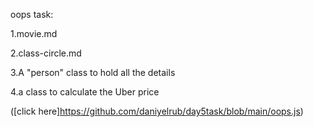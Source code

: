 oops task:


1.movie.md


2.class-circle.md


3.A "person" class to hold all the details


4.a class to calculate the Uber price


([click here]https://github.com/daniyelrub/day5task/blob/main/oops.js)
